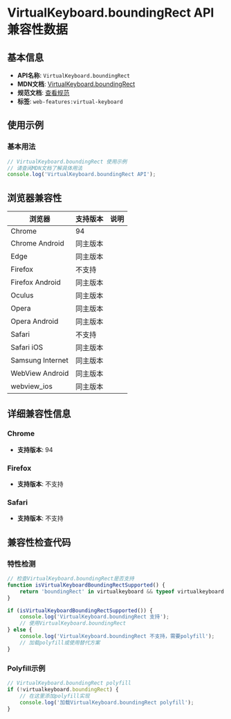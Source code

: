 # VirtualKeyboard.boundingRect API 兼容性数据

## 基本信息

- **API名称**: `VirtualKeyboard.boundingRect`
- **MDN文档**: [VirtualKeyboard.boundingRect](https://developer.mozilla.org/docs/Web/API/VirtualKeyboard/boundingRect)
- **规范文档**: [查看规范](https://w3c.github.io/virtual-keyboard/#dom-virtualkeyboard-boundingrect)
- **标签**: `web-features:virtual-keyboard`

## 使用示例

### 基本用法

```javascript
// VirtualKeyboard.boundingRect 使用示例
// 请查阅MDN文档了解具体用法
console.log('VirtualKeyboard.boundingRect API');
```

## 浏览器兼容性

| 浏览器 | 支持版本 | 说明 |
|--------|----------|------|
| Chrome | 94 |  |
| Chrome Android | 同主版本 |  |
| Edge | 同主版本 |  |
| Firefox | 不支持 |  |
| Firefox Android | 同主版本 |  |
| Oculus | 同主版本 |  |
| Opera | 同主版本 |  |
| Opera Android | 同主版本 |  |
| Safari | 不支持 |  |
| Safari iOS | 同主版本 |  |
| Samsung Internet | 同主版本 |  |
| WebView Android | 同主版本 |  |
| webview_ios | 同主版本 |  |

## 详细兼容性信息

### Chrome

- **支持版本**: 94

### Firefox

- **支持版本**: 不支持

### Safari

- **支持版本**: 不支持

## 兼容性检查代码

### 特性检测

```javascript
// 检查VirtualKeyboard.boundingRect是否支持
function isVirtualKeyboardBoundingRectSupported() {
    return 'boundingRect' in virtualkeyboard && typeof virtualkeyboard.boundingRect === 'function';
}

if (isVirtualKeyboardBoundingRectSupported()) {
    console.log('VirtualKeyboard.boundingRect 支持');
    // 使用VirtualKeyboard.boundingRect
} else {
    console.log('VirtualKeyboard.boundingRect 不支持，需要polyfill');
    // 加载polyfill或使用替代方案
}
```

### Polyfill示例

```javascript
// VirtualKeyboard.boundingRect polyfill
if (!virtualkeyboard.boundingRect) {
    // 在这里添加polyfill实现
    console.log('加载VirtualKeyboard.boundingRect polyfill');
}
```


